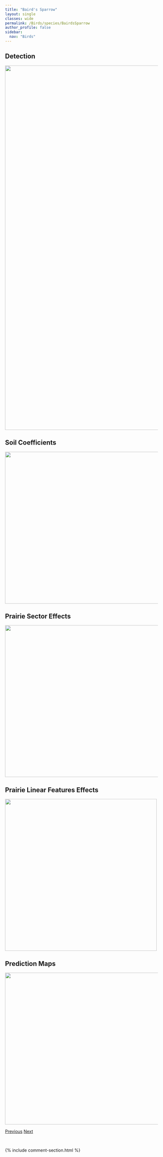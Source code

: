 ```yaml
---
title: "Baird's Sparrow"
layout: single
classes: wide
permalink: /Birds/species/BairdsSparrow
author_profile: false
sidebar:
  nav: "Birds"
---
```


<h2>Detection</h2>

<a href="https://drive.google.com/uc?export=view&id=1h7BzPmElGOk7YDH5dbodczTD0hP3qfjx">
<img src="https://drive.google.com/uc?export=view&id=1h7BzPmElGOk7YDH5dbodczTD0hP3qfjx" height = "1200" width = "800">
</a>


<h2>Soil Coefficients</h2>

<a href="https://drive.google.com/uc?export=view&id=1Vc7k7CAmLEzGO4A73InA3c49jUuC3o8U">
<img src="https://drive.google.com/uc?export=view&id=1Vc7k7CAmLEzGO4A73InA3c49jUuC3o8U" height = "500" width = "1000">
</a>


<h2>Prairie Sector Effects</h2>

<a href="https://drive.google.com/uc?export=view&id=14ZApjAThh3bjKeYVoZHoet-8VfdqNLpx">
<img src="https://drive.google.com/uc?export=view&id=14ZApjAThh3bjKeYVoZHoet-8VfdqNLpx" height = "500" width = "1000">
</a>


<h2>Prairie Linear Features Effects</h2>

<a href="https://drive.google.com/uc?export=view&id=1wmhReSfD_SM4gavMP6jXgfB4KkG7Gngq">
<img src="https://drive.google.com/uc?export=view&id=1wmhReSfD_SM4gavMP6jXgfB4KkG7Gngq" height = "500" width = "500">
</a>


<h2>Prediction Maps</h2>

<a href="https://drive.google.com/uc?export=view&id=10NjQt6AjlI0pr2dQ3vBdnIawJGJlKSuN">
<img src="https://drive.google.com/uc?export=view&id=10NjQt6AjlI0pr2dQ3vBdnIawJGJlKSuN" height = "500" width = "1000">
</a>


<a href="/DevelopmentWebsite/Birds/species/BaldEagle" class="pagination--pager" title="Haliaeetus leucocephalus">Previous</a> <a href="/DevelopmentWebsite/Birds/species/BankSwallow" class="pagination--pager" title="Riparia riparia">Next</a>

<p>&nbsp;</p>

{% include comment-section.html %}
